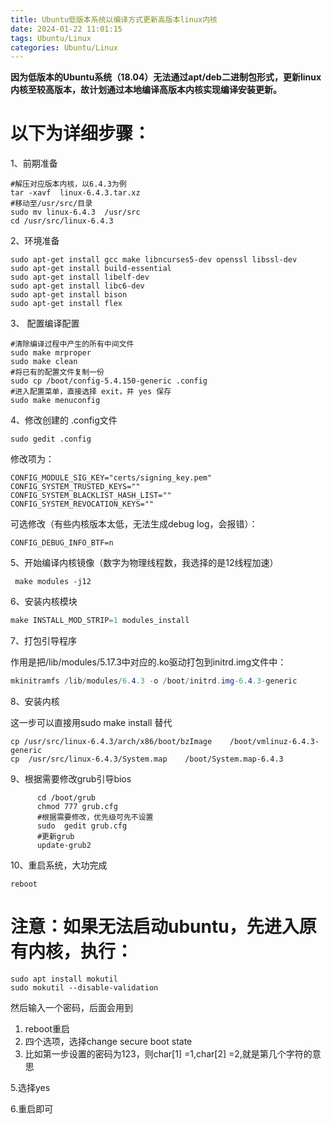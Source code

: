 ```yaml
---
title: Ubuntu低版本系统以编译方式更新高版本linux内核
date: 2024-01-22 11:01:15
tags: Ubuntu/Linux
categories: Ubuntu/Linux 
---
```


​		**因为低版本的Ubuntu系统（18.04）无法通过apt/deb二进制包形式，更新linux内核至较高版本，故计划通过本地编译高版本内核实现编译安装更新。**

# 以下为详细步骤：

1、前期准备

```
#解压对应版本内核，以6.4.3为例
tar -xavf  linux-6.4.3.tar.xz
#移动至/usr/src/目录
sudo mv linux-6.4.3  /usr/src
cd /usr/src/linux-6.4.3

```



2、环境准备

```
sudo apt-get install gcc make libncurses5-dev openssl libssl-dev 
sudo apt-get install build-essential
sudo apt-get install libelf-dev
sudo apt-get install libc6-dev
sudo apt-get install bison
sudo apt-get install flex
```



3、  配置编译配置

```
#清除编译过程中产生的所有中间文件
sudo make mrproper 
sudo make clean
#将已有的配置文件复制一份
sudo cp /boot/config-5.4.150-generic .config
#进入配置菜单，直接选择 exit，并 yes 保存
sudo make menuconfig
```



4、修改创建的 .config文件

```
sudo gedit .config
```

修改项为：

```
CONFIG_MODULE_SIG_KEY="certs/signing_key.pem"
CONFIG_SYSTEM_TRUSTED_KEYS=""
CONFIG_SYSTEM_BLACKLIST_HASH_LIST=""
CONFIG_SYSTEM_REVOCATION_KEYS=""
```

可选修改（有些内核版本太低，无法生成debug log，会报错）：

```
CONFIG_DEBUG_INFO_BTF=n
```



5、开始编译内核镜像（数字为物理线程数，我选择的是12线程加速）

```
 make modules -j12
```



6、安装内核模块

```cpp
make INSTALL_MOD_STRIP=1 modules_install
```



7、打包引导程序

作用是把/lib/modules/5.17.3中对应的.ko驱动打包到initrd.img文件中：

```csharp
mkinitramfs /lib/modules/6.4.3 -o /boot/initrd.img-6.4.3-generic
```



8、安装内核

这一步可以直接用sudo make install 替代

```
cp /usr/src/linux-6.4.3/arch/x86/boot/bzImage    /boot/vmlinuz-6.4.3-generic
cp  /usr/src/linux-6.4.3/System.map    /boot/System.map-6.4.3
```



9、根据需要修改grub引导bios

```
      cd /boot/grub
      chmod 777 grub.cfg
      #根据需要修改，优先级可先不设置
      sudo  gedit grub.cfg
      #更新grub
      update-grub2  
```



10、重启系统，大功完成

```
reboot
```



# **注意：如果无法启动ubuntu，先进入原有内核，执行：**

```
sudo apt install mokutil
sudo mokutil --disable-validation

```

然后输入一个密码，后面会用到

1. reboot重启
2. 四个选项，选择change secure boot state
3. 比如第一步设置的密码为123，则char[1] =1,char[2]
    =2,就是第几个字符的意思

5.选择yes

6.重启即可
